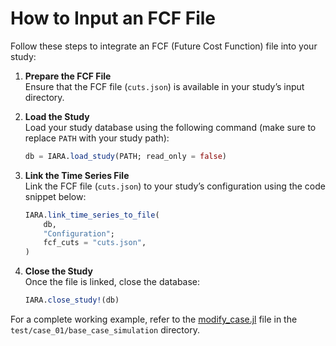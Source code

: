 # How to Input an FCF File

Follow these steps to integrate an FCF (Future Cost Function) file into your study:

1. **Prepare the FCF File**  
   Ensure that the FCF file (`cuts.json`) is available in your study’s input directory.

2. **Load the Study**  
   Load your study database using the following command (make sure to replace `PATH` with your study path):
   ```julia
   db = IARA.load_study(PATH; read_only = false)
   ```

3. **Link the Time Series File**  
   Link the FCF file (`cuts.json`) to your study’s configuration using the code snippet below:
   ```julia
   IARA.link_time_series_to_file(
       db,
       "Configuration";
       fcf_cuts = "cuts.json",
   )
   ```

4. **Close the Study**  
   Once the file is linked, close the database:
   ```julia
   IARA.close_study!(db)
   ```

For a complete working example, refer to the [modify_case.jl](https://github.com/psrenergy/IARA.jl/tree/main/test/case_01/base_case_simulation/modify_case.jl) file in the `test/case_01/base_case_simulation` directory.